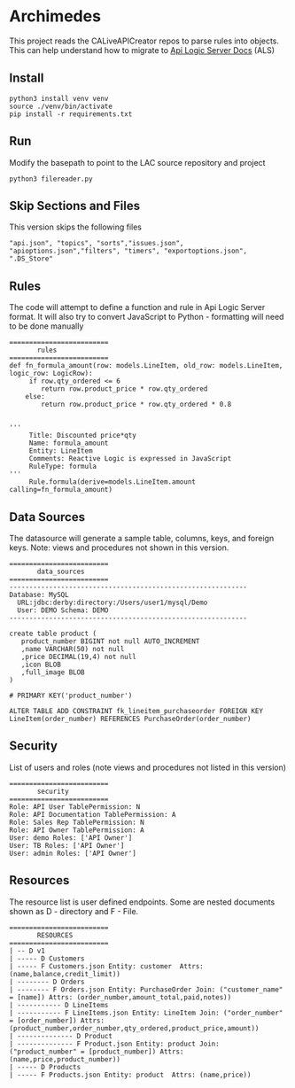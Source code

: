# Archimedes

This project reads the CALiveAPICreator repos to parse rules into objects. This can help understand how to migrate to [Api Logic Server Docs](https://apilogicserver.github.io/Docs/) (ALS)

## Install
```
python3 install venv venv
source ./venv/bin/activate
pip install -r requirements.txt
```

## Run
Modify the basepath to point to the LAC source repository and project
```
python3 filereader.py
```

## Skip Sections and Files
This version skips the following files
```
"api.json", "topics", "sorts","issues.json", "apioptions.json","filters", "timers", "exportoptions.json", ".DS_Store"
```

## Rules
The code will attempt to define a function and rule in Api Logic Server format. It will also try to convert JavaScript to Python - formatting will need to be done manually
```
=========================
       rules 
=========================
def fn_formula_amount(row: models.LineItem, old_row: models.LineItem, logic_row: LogicRow):
     if row.qty_ordered <= 6
        return row.product_price * row.qty_ordered
    else:
        return row.product_price * row.qty_ordered * 0.8


'''
     Title: Discounted price*qty
     Name: formula_amount
     Entity: LineItem
     Comments: Reactive Logic is expressed in JavaScript
     RuleType: formula
'''
     Rule.formula(derive=models.LineItem.amount calling=fn_formula_amount)

```


## Data Sources
The datasource will generate a sample table, columns, keys, and foreign keys. Note: views and procedures not shown in this version.
```
=========================
       data_sources 
=========================
------------------------------------------------------------
Database: MySQL 
  URL:jdbc:derby:directory:/Users/user1/mysql/Demo 
  User: DEMO Schema: DEMO
------------------------------------------------------------

create table product (
   product_number BIGINT not null AUTO_INCREMENT
   ,name VARCHAR(50) not null 
   ,price DECIMAL(19,4) not null 
   ,icon BLOB  
   ,full_image BLOB  
)

# PRIMARY KEY('product_number')

ALTER TABLE ADD CONSTRAINT fk_lineitem_purchaseorder FOREIGN KEY LineItem(order_number) REFERENCES PurchaseOrder(order_number)

```

## Security
List of users and roles (note views and procedures not listed in this version)
```
=========================
       security 
=========================
Role: API User TablePermission: N
Role: API Documentation TablePermission: A
Role: Sales Rep TablePermission: N
Role: API Owner TablePermission: A
User: demo Roles: ['API Owner']
User: TB Roles: ['API Owner']
User: admin Roles: ['API Owner']
```

## Resources
The resource list is user defined endpoints.  Some are nested documents shown as D - directory and F - File. 
```
=========================
       RESOURCES 
=========================
| -- D v1
| ----- D Customers
| ----- F Customers.json Entity: customer  Attrs: (name,balance,credit_limit)) 
| -------- D Orders
| -------- F Orders.json Entity: PurchaseOrder Join: ("customer_name" = [name]) Attrs: (order_number,amount_total,paid,notes)) 
| ----------- D LineItems
| ----------- F LineItems.json Entity: LineItem Join: ("order_number" = [order_number]) Attrs: (product_number,order_number,qty_ordered,product_price,amount)) 
| -------------- D Product
| -------------- F Product.json Entity: product Join: ("product_number" = [product_number]) Attrs: (name,price,product_number)) 
| ----- D Products
| ----- F Products.json Entity: product  Attrs: (name,price)) 

```